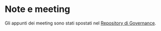 # Note e meeting

Gli appunti dei meeting sono stati spostati nel [Repository di Governance](https://github.com/Il-Libro-Open-Source/governance).